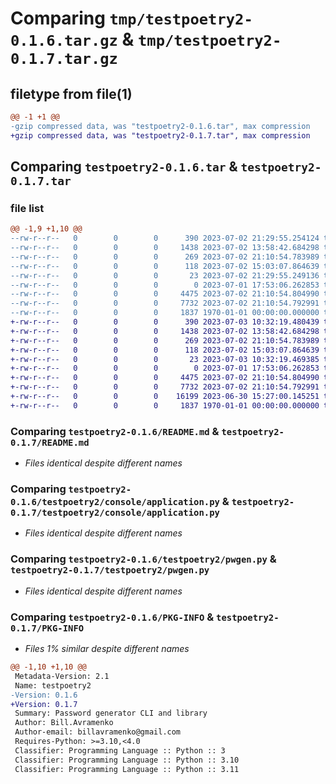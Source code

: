# Comparing `tmp/testpoetry2-0.1.6.tar.gz` & `tmp/testpoetry2-0.1.7.tar.gz`

## filetype from file(1)

```diff
@@ -1 +1 @@
-gzip compressed data, was "testpoetry2-0.1.6.tar", max compression
+gzip compressed data, was "testpoetry2-0.1.7.tar", max compression
```

## Comparing `testpoetry2-0.1.6.tar` & `testpoetry2-0.1.7.tar`

### file list

```diff
@@ -1,9 +1,10 @@
--rw-r--r--   0        0        0      390 2023-07-02 21:29:55.254124 testpoetry2-0.1.6/pyproject.toml
--rw-r--r--   0        0        0     1438 2023-07-02 13:58:42.684298 testpoetry2-0.1.6/README.md
--rw-r--r--   0        0        0      269 2023-07-02 21:10:54.783989 testpoetry2-0.1.6/testpoetry2/__init__.py
--rw-r--r--   0        0        0      118 2023-07-02 15:03:07.864639 testpoetry2-0.1.6/testpoetry2/__main__.py
--rw-r--r--   0        0        0       23 2023-07-02 21:29:55.249136 testpoetry2-0.1.6/testpoetry2/__version__.py
--rw-r--r--   0        0        0        0 2023-07-01 17:53:06.262853 testpoetry2-0.1.6/testpoetry2/console/__init__.py
--rw-r--r--   0        0        0     4475 2023-07-02 21:10:54.804990 testpoetry2-0.1.6/testpoetry2/console/application.py
--rw-r--r--   0        0        0     7732 2023-07-02 21:10:54.792991 testpoetry2-0.1.6/testpoetry2/pwgen.py
--rw-r--r--   0        0        0     1837 1970-01-01 00:00:00.000000 testpoetry2-0.1.6/PKG-INFO
+-rw-r--r--   0        0        0      390 2023-07-03 10:32:19.480439 testpoetry2-0.1.7/pyproject.toml
+-rw-r--r--   0        0        0     1438 2023-07-02 13:58:42.684298 testpoetry2-0.1.7/README.md
+-rw-r--r--   0        0        0      269 2023-07-02 21:10:54.783989 testpoetry2-0.1.7/testpoetry2/__init__.py
+-rw-r--r--   0        0        0      118 2023-07-02 15:03:07.864639 testpoetry2-0.1.7/testpoetry2/__main__.py
+-rw-r--r--   0        0        0       23 2023-07-03 10:32:19.469385 testpoetry2-0.1.7/testpoetry2/__version__.py
+-rw-r--r--   0        0        0        0 2023-07-01 17:53:06.262853 testpoetry2-0.1.7/testpoetry2/console/__init__.py
+-rw-r--r--   0        0        0     4475 2023-07-02 21:10:54.804990 testpoetry2-0.1.7/testpoetry2/console/application.py
+-rw-r--r--   0        0        0     7732 2023-07-02 21:10:54.792991 testpoetry2-0.1.7/testpoetry2/pwgen.py
+-rw-r--r--   0        0        0    16199 2023-06-30 15:27:00.145251 testpoetry2-0.1.7/testpoetry2/test-pwgen.py
+-rw-r--r--   0        0        0     1837 1970-01-01 00:00:00.000000 testpoetry2-0.1.7/PKG-INFO
```

### Comparing `testpoetry2-0.1.6/README.md` & `testpoetry2-0.1.7/README.md`

 * *Files identical despite different names*

### Comparing `testpoetry2-0.1.6/testpoetry2/console/application.py` & `testpoetry2-0.1.7/testpoetry2/console/application.py`

 * *Files identical despite different names*

### Comparing `testpoetry2-0.1.6/testpoetry2/pwgen.py` & `testpoetry2-0.1.7/testpoetry2/pwgen.py`

 * *Files identical despite different names*

### Comparing `testpoetry2-0.1.6/PKG-INFO` & `testpoetry2-0.1.7/PKG-INFO`

 * *Files 1% similar despite different names*

```diff
@@ -1,10 +1,10 @@
 Metadata-Version: 2.1
 Name: testpoetry2
-Version: 0.1.6
+Version: 0.1.7
 Summary: Password generator CLI and library
 Author: Bill.Avramenko
 Author-email: billavramenko@gmail.com
 Requires-Python: >=3.10,<4.0
 Classifier: Programming Language :: Python :: 3
 Classifier: Programming Language :: Python :: 3.10
 Classifier: Programming Language :: Python :: 3.11
```

